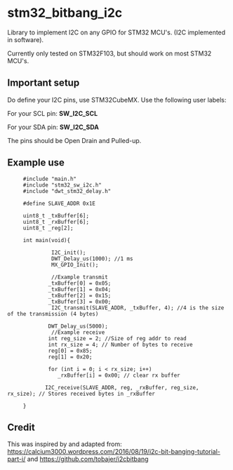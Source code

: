# stm32_bitbang_i2c
Library to implement I2C on any GPIO for STM32 MCU's. (I2C implemented in software).

Currently only tested on STM32F103, but should work on most STM32 MCU's.

## Important setup
Do define your I2C pins, use STM32CubeMX.
Use the following user labels:

For your SCL pin: **SW_I2C_SCL**

For your SDA pin: **SW_I2C_SDA**

The pins should be Open Drain and Pulled-up.

## Example use
         #include "main.h"
         #include "stm32_sw_i2c.h"
         #include "dwt_stm32_delay.h"
         
         #define SLAVE_ADDR 0x1E
         
         uint8_t _txBuffer[6];
         uint8_t _rxBuffer[6];
         uint8_t _reg[2];

         int main(void){

                  I2C_init();
                  DWT_Delay_us(1000); //1 ms
                  MX_GPIO_Init();
                  
                  //Example transmit
                 _txBuffer[0] = 0x05;
                 _txBuffer[1] = 0x04;
                 _txBuffer[2] = 0x15;
                 _txBuffer[3] = 0x00;
                  I2C_transmit(SLAVE_ADDR, _txBuffer, 4); //4 is the size of the transmission (4 bytes)

                 DWT_Delay_us(5000);
                  //Example receive
                 int reg_size = 2; //Size of reg addr to read 
                 int rx_size = 4; // Number of bytes to receive
                 reg[0] = 0x85;
	             reg[1] = 0x20;

                 for (int i = 0; i < rx_size; i++)
		            _rxBuffer[i] = 0x00; // clear rx buffer

                I2C_receive(SLAVE_ADDR, reg, _rxBuffer, reg_size, rx_size); // Stores received bytes in _rxBuffer
            
         }


## Credit
This was inspired by and adapted from:
https://calcium3000.wordpress.com/2016/08/19/i2c-bit-banging-tutorial-part-i/
and
https://github.com/tobajer/i2cbitbang

